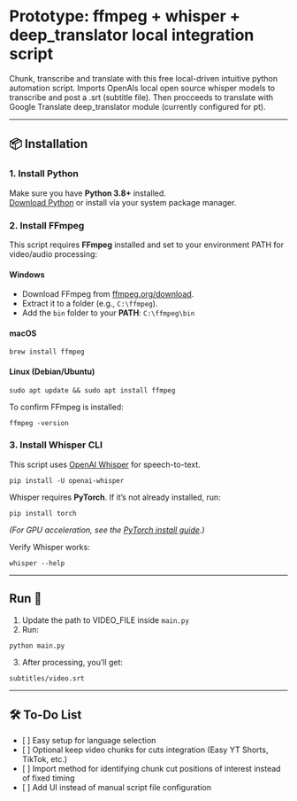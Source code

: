 <h1>Prototype: ffmpeg + whisper + deep_translator local integration script</h1>
<p>Chunk, transcribe and translate with this free local-driven intuitive python automation script. Imports OpenAIs local open source whisper models to transcribe and post a .srt (subtitle file). Then procceeds to translate with Google Translate deep_translator module (currently configured for pt).</p>

---

<h2>📦 Installation</h2>

<h3>1. Install Python</h3>
<p>Make sure you have <strong>Python 3.8+</strong> installed.<br>
<a href="https://www.python.org/downloads/">Download Python</a> or install via your system package manager.</p>

<h3>2. Install FFmpeg</h3>
<p>This script requires <strong>FFmpeg</strong> installed and set to your environment PATH for video/audio processing:</p>
<h4>Windows</h4>
<ul>
<li>Download FFmpeg from <a href="https://ffmpeg.org/download.html">ffmpeg.org/download</a>.</li>
<li>Extract it to a folder (e.g., <code>C:\ffmpeg</code>).</li>
<li>Add the <code>bin</code> folder to your <strong>PATH</strong>: <code>C:\ffmpeg\bin</code></li>
</ul>
<h4>macOS</h4>
<pre><code>brew install ffmpeg
</code></pre>
<h4>Linux (Debian/Ubuntu)</h4>
<pre><code>sudo apt update && sudo apt install ffmpeg
</code></pre>

<p>To confirm FFmpeg is installed:</p>
<pre><code>ffmpeg -version
</code></pre>

<h3>3. Install Whisper CLI</h3>
<p>This script uses <a href="https://github.com/openai/whisper">OpenAI Whisper</a> for speech-to-text.</p>

<pre><code>pip install -U openai-whisper
</code></pre>

<p>Whisper requires <strong>PyTorch</strong>. If it’s not already installed, run:</p>
<pre><code>pip install torch
</code></pre>
<p><em>(For GPU acceleration, see the <a href="https://pytorch.org/get-started/locally/">PyTorch install guide</a>.)</em></p>

<p>Verify Whisper works:</p>
<pre><code>whisper --help
</code></pre>

<hr>

<h2>Run 💬</h2>
<ol>
<li>Update the path to VIDEO_FILE inside <code>main.py</code></li>
<li>Run:</li>
</ol>
<pre><code>python main.py
</code></pre>
<ol start="3">
<li>After processing, you’ll get:</li>
</ol>
<pre><code>subtitles/video.srt
</code></pre>

<hr>

<h2>🛠 To-Do List</h2>
<ul>
<li>[ ] Easy setup for language selection</li>
<li>[ ] Optional keep video chunks for cuts integration (Easy YT Shorts, TikTok, etc.)</li>
<li>[ ] Import method for identifying chunk cut positions of interest instead of fixed timing</li>
<li>[ ] Add UI instead of manual script file configuration</li>
</ul>
